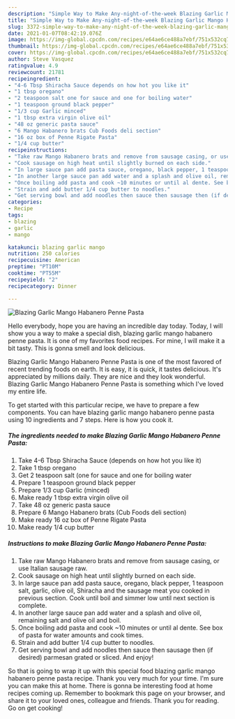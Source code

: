 ```yaml
---
description: "Simple Way to Make Any-night-of-the-week Blazing Garlic Mango Habanero Penne Pasta"
title: "Simple Way to Make Any-night-of-the-week Blazing Garlic Mango Habanero Penne Pasta"
slug: 3372-simple-way-to-make-any-night-of-the-week-blazing-garlic-mango-habanero-penne-pasta
date: 2021-01-07T08:42:19.076Z
image: https://img-global.cpcdn.com/recipes/e64ae6ce488a7ebf/751x532cq70/blazing-garlic-mango-habanero-penne-pasta-recipe-main-photo.jpg
thumbnail: https://img-global.cpcdn.com/recipes/e64ae6ce488a7ebf/751x532cq70/blazing-garlic-mango-habanero-penne-pasta-recipe-main-photo.jpg
cover: https://img-global.cpcdn.com/recipes/e64ae6ce488a7ebf/751x532cq70/blazing-garlic-mango-habanero-penne-pasta-recipe-main-photo.jpg
author: Steve Vasquez
ratingvalue: 4.9
reviewcount: 21781
recipeingredient:
- "4-6 Tbsp Shiracha Sauce depends on how hot you like it"
- "1 tbsp oregano"
- "2 teaspoon salt one for sauce and one for boiling water"
- "1 teaspoon ground black pepper"
- "1/3 cup Garlic minced"
- "1 tbsp extra virgin olive oil"
- "48 oz generic pasta sauce"
- "6 Mango Habanero brats Cub Foods deli section"
- "16 oz box of Penne Rigate Pasta"
- "1/4 cup butter"
recipeinstructions:
- "Take raw Mango Habanero brats and remove from sausage casing, or use Italian sausage raw."
- "Cook sausage on high heat until slightly burned on each side."
- "In large sauce pan add pasta sauce, oregano, black pepper, 1 teaspoon salt, garlic, olive oil, Shiracha and the sausage meat you cooked in previous section. Cook until boil and simmer low until next section is complete."
- "In another large sauce pan add water and a splash and olive oil, remaining salt and olive oil and boil."
- "Once boiling add pasta and cook ~10 minutes or until al dente. See box of pasta for water amounts and cook times."
- "Strain and add butter 1/4 cup butter to noodles."
- "Get serving bowl and add noodles then sauce then sausage then (if desired) parmesan grated or sliced. And enjoy!"
categories:
- Recipe
tags:
- blazing
- garlic
- mango

katakunci: blazing garlic mango 
nutrition: 250 calories
recipecuisine: American
preptime: "PT10M"
cooktime: "PT55M"
recipeyield: "2"
recipecategory: Dinner

---
```



![Blazing Garlic Mango Habanero Penne Pasta](https://img-global.cpcdn.com/recipes/e64ae6ce488a7ebf/751x532cq70/blazing-garlic-mango-habanero-penne-pasta-recipe-main-photo.jpg)

Hello everybody, hope you are having an incredible day today. Today, I will show you a way to make a special dish, blazing garlic mango habanero penne pasta. It is one of my favorites food recipes. For mine, I will make it a bit tasty. This is gonna smell and look delicious.

Blazing Garlic Mango Habanero Penne Pasta is one of the most favored of recent trending foods on earth. It is easy, it is quick, it tastes delicious. It's appreciated by millions daily. They are nice and they look wonderful. Blazing Garlic Mango Habanero Penne Pasta is something which I've loved my entire life.




To get started with this particular recipe, we have to prepare a few components. You can have blazing garlic mango habanero penne pasta using 10 ingredients and 7 steps. Here is how you cook it.

<!--inarticleads1-->

##### The ingredients needed to make Blazing Garlic Mango Habanero Penne Pasta:

1. Take 4-6 Tbsp Shiracha Sauce (depends on how hot you like it)
1. Take 1 tbsp oregano
1. Get 2 teaspoon salt (one for sauce and one for boiling water
1. Prepare 1 teaspoon ground black pepper
1. Prepare 1/3 cup Garlic (minced)
1. Make ready 1 tbsp extra virgin olive oil
1. Take 48 oz generic pasta sauce
1. Prepare 6 Mango Habanero brats (Cub Foods deli section)
1. Make ready 16 oz box of Penne Rigate Pasta
1. Make ready 1/4 cup butter




<!--inarticleads2-->

##### Instructions to make Blazing Garlic Mango Habanero Penne Pasta:

1. Take raw Mango Habanero brats and remove from sausage casing, or use Italian sausage raw.
1. Cook sausage on high heat until slightly burned on each side.
1. In large sauce pan add pasta sauce, oregano, black pepper, 1 teaspoon salt, garlic, olive oil, Shiracha and the sausage meat you cooked in previous section. Cook until boil and simmer low until next section is complete.
1. In another large sauce pan add water and a splash and olive oil, remaining salt and olive oil and boil.
1. Once boiling add pasta and cook ~10 minutes or until al dente. See box of pasta for water amounts and cook times.
1. Strain and add butter 1/4 cup butter to noodles.
1. Get serving bowl and add noodles then sauce then sausage then (if desired) parmesan grated or sliced. And enjoy!




So that is going to wrap it up with this special food blazing garlic mango habanero penne pasta recipe. Thank you very much for your time. I'm sure you can make this at home. There is gonna be interesting food at home recipes coming up. Remember to bookmark this page on your browser, and share it to your loved ones, colleague and friends. Thank you for reading. Go on get cooking!
